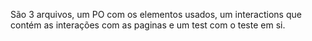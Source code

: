 São 3 arquivos, um PO com os elementos usados, um interactions que contém as interações com as paginas e um test com o teste em si.  
